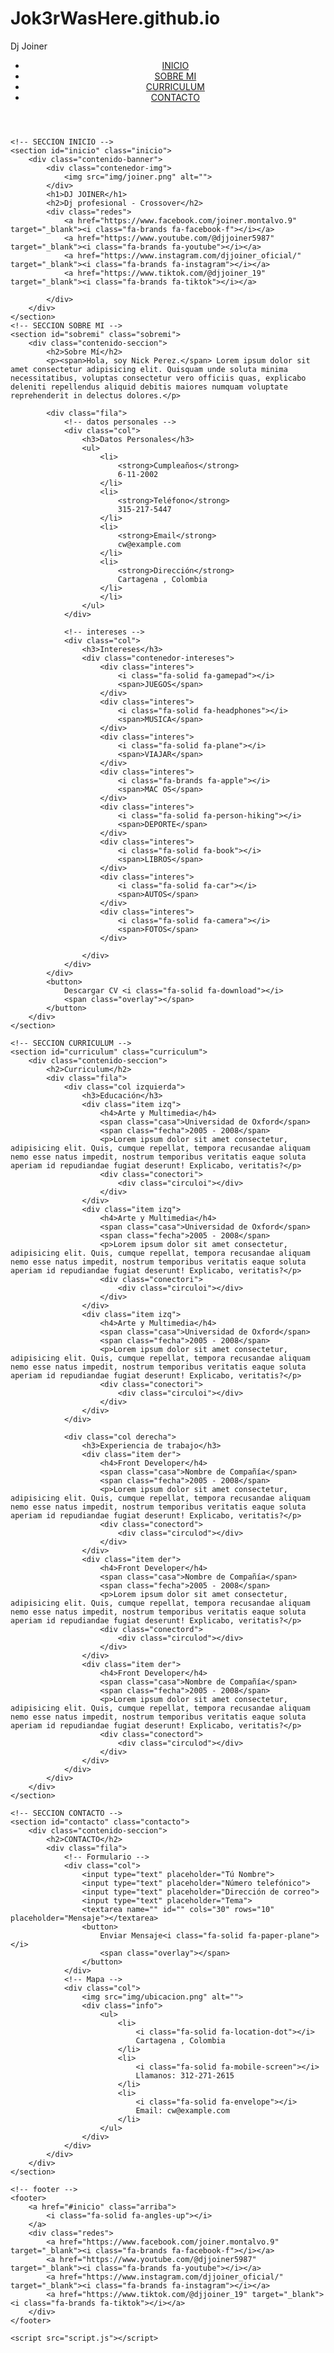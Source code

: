 # Jok3rWasHere.github.io
Dj Joiner
<!DOCTYPE html>
<html lang="es">
<head>
    <meta charset="UTF-8">
    <meta http-equiv="X-UA-Compatible" content="IE=edge">
    <meta name="viewport" content="width=device-width, initial-scale=1.0">
    <link rel="stylesheet" href="https://cdnjs.cloudflare.com/ajax/libs/font-awesome/6.1.2/css/all.min.css" integrity="sha512-1sCRPdkRXhBV2PBLUdRb4tMg1w2YPf37qatUFeS7zlBy7jJI8Lf4VHwWfZZfpXtYSLy85pkm9GaYVYMfw5BC1A==" crossorigin="anonymous" referrerpolicy="no-referrer" />
    <title>DJ JOINER</title>
    <link rel="stylesheet" href="brr.css">
</head>
<body>
    <!-- MENU ENCABEZADO -->
    <div class="contenedor-header">
        <header>
            <div class="logo">
                <a href="#"></a>
            </div>
            <nav id="nav">
                <ul>
                    <li><a href="#inicio" onclick="seleccionar()">INICIO</a></li>
                    <li><a href="#sobremi" onclick="seleccionar()">SOBRE MI</a></li>
                    <li><a href="#curriculum" onclick="seleccionar()">CURRICULUM</a></li>
                    <li><a href="#contacto" onclick="seleccionar()">CONTACTO</a></li>
                </ul>
            </nav>
            <div class="nav-responsive" onclick="mostrarOcultarMenu()">
                <i class="fa-solid fa-bars"></i>
            </div>
        </header>
    </div>

    <!-- SECCION INICIO -->
    <section id="inicio" class="inicio">
        <div class="contenido-banner">
            <div class="contenedor-img">
                <img src="img/joiner.png" alt="">
            </div>
            <h1>DJ JOINER</h1>
            <h2>Dj profesional - Crossover</h2>
            <div class="redes">
                <a href="https://www.facebook.com/joiner.montalvo.9" target="_blank"><i class="fa-brands fa-facebook-f"></i></a>
                <a href="https://www.youtube.com/@djjoiner5987" target="_blank"><i class="fa-brands fa-youtube"></i></a>
                <a href="https://www.instagram.com/djjoiner_oficial/" target="_blank"><i class="fa-brands fa-instagram"></i></a>
                <a href="https://www.tiktok.com/@djjoiner_19" target="_blank"><i class="fa-brands fa-tiktok"></i></a>

            </div>
        </div>
    </section>
    <!-- SECCION SOBRE MI -->
    <section id="sobremi" class="sobremi">
        <div class="contenido-seccion">
            <h2>Sobre Mí</h2>
            <p><span>Hola, soy Nick Perez.</span> Lorem ipsum dolor sit amet consectetur adipisicing elit. Quisquam unde soluta minima necessitatibus, voluptas consectetur vero officiis quas, explicabo deleniti repellendus aliquid debitis maiores numquam voluptate reprehenderit in delectus dolores.</p>

            <div class="fila">
                <!-- datos personales -->
                <div class="col">
                    <h3>Datos Personales</h3>
                    <ul>
                        <li>
                            <strong>Cumpleaños</strong>
                            6-11-2002
                        </li>
                        <li>
                            <strong>Teléfono</strong>
                            315-217-5447
                        </li>
                        <li>
                            <strong>Email</strong>
                            cw@example.com
                        </li>
                        <li>
                            <strong>Dirección</strong>
                            Cartagena , Colombia
                        </li>
                        </li>
                    </ul>
                </div>

                <!-- intereses -->
                <div class="col">
                    <h3>Intereses</h3>
                    <div class="contenedor-intereses">
                        <div class="interes">
                            <i class="fa-solid fa-gamepad"></i>
                            <span>JUEGOS</span>
                        </div>
                        <div class="interes">
                            <i class="fa-solid fa-headphones"></i>
                            <span>MUSICA</span>
                        </div>
                        <div class="interes">
                            <i class="fa-solid fa-plane"></i>
                            <span>VIAJAR</span>
                        </div>
                        <div class="interes">
                            <i class="fa-brands fa-apple"></i>
                            <span>MAC OS</span>
                        </div>
                        <div class="interes">
                            <i class="fa-solid fa-person-hiking"></i>
                            <span>DEPORTE</span>
                        </div>
                        <div class="interes">
                            <i class="fa-solid fa-book"></i>
                            <span>LIBROS</span>
                        </div>
                        <div class="interes">
                            <i class="fa-solid fa-car"></i>
                            <span>AUTOS</span>
                        </div>
                        <div class="interes">
                            <i class="fa-solid fa-camera"></i>
                            <span>FOTOS</span>
                        </div>
                        
                    </div>
                </div>
            </div>
            <button>
                Descargar CV <i class="fa-solid fa-download"></i>
                <span class="overlay"></span>
            </button>
        </div>
    </section>

    <!-- SECCION CURRICULUM -->
    <section id="curriculum" class="curriculum">
        <div class="contenido-seccion">
            <h2>Curriculum</h2>
            <div class="fila">
                <div class="col izquierda">
                    <h3>Educación</h3>
                    <div class="item izq">
                        <h4>Arte y Multimedia</h4>
                        <span class="casa">Universidad de Oxford</span>
                        <span class="fecha">2005 - 2008</span>
                        <p>Lorem ipsum dolor sit amet consectetur, adipisicing elit. Quis, cumque repellat, tempora recusandae aliquam nemo esse natus impedit, nostrum temporibus veritatis eaque soluta aperiam id repudiandae fugiat deserunt! Explicabo, veritatis?</p>
                        <div class="conectori">
                            <div class="circuloi"></div>
                        </div>
                    </div>
                    <div class="item izq">
                        <h4>Arte y Multimedia</h4>
                        <span class="casa">Universidad de Oxford</span>
                        <span class="fecha">2005 - 2008</span>
                        <p>Lorem ipsum dolor sit amet consectetur, adipisicing elit. Quis, cumque repellat, tempora recusandae aliquam nemo esse natus impedit, nostrum temporibus veritatis eaque soluta aperiam id repudiandae fugiat deserunt! Explicabo, veritatis?</p>
                        <div class="conectori">
                            <div class="circuloi"></div>
                        </div>
                    </div>
                    <div class="item izq">
                        <h4>Arte y Multimedia</h4>
                        <span class="casa">Universidad de Oxford</span>
                        <span class="fecha">2005 - 2008</span>
                        <p>Lorem ipsum dolor sit amet consectetur, adipisicing elit. Quis, cumque repellat, tempora recusandae aliquam nemo esse natus impedit, nostrum temporibus veritatis eaque soluta aperiam id repudiandae fugiat deserunt! Explicabo, veritatis?</p>
                        <div class="conectori">
                            <div class="circuloi"></div>
                        </div>
                    </div>
                </div>

                <div class="col derecha">
                    <h3>Experiencia de trabajo</h3>
                    <div class="item der">
                        <h4>Front Developer</h4>
                        <span class="casa">Nombre de Compañía</span>
                        <span class="fecha">2005 - 2008</span>
                        <p>Lorem ipsum dolor sit amet consectetur, adipisicing elit. Quis, cumque repellat, tempora recusandae aliquam nemo esse natus impedit, nostrum temporibus veritatis eaque soluta aperiam id repudiandae fugiat deserunt! Explicabo, veritatis?</p>
                        <div class="conectord">
                            <div class="circulod"></div>
                        </div>
                    </div>
                    <div class="item der">
                        <h4>Front Developer</h4>
                        <span class="casa">Nombre de Compañía</span>
                        <span class="fecha">2005 - 2008</span>
                        <p>Lorem ipsum dolor sit amet consectetur, adipisicing elit. Quis, cumque repellat, tempora recusandae aliquam nemo esse natus impedit, nostrum temporibus veritatis eaque soluta aperiam id repudiandae fugiat deserunt! Explicabo, veritatis?</p>
                        <div class="conectord">
                            <div class="circulod"></div>
                        </div>
                    </div>
                    <div class="item der">
                        <h4>Front Developer</h4>
                        <span class="casa">Nombre de Compañía</span>
                        <span class="fecha">2005 - 2008</span>
                        <p>Lorem ipsum dolor sit amet consectetur, adipisicing elit. Quis, cumque repellat, tempora recusandae aliquam nemo esse natus impedit, nostrum temporibus veritatis eaque soluta aperiam id repudiandae fugiat deserunt! Explicabo, veritatis?</p>
                        <div class="conectord">
                            <div class="circulod"></div>
                        </div>
                    </div>
                </div>
            </div>
        </div>
    </section>

    <!-- SECCION CONTACTO -->
    <section id="contacto" class="contacto">
        <div class="contenido-seccion">
            <h2>CONTACTO</h2>
            <div class="fila">
                <!-- Formulario -->
                <div class="col">
                    <input type="text" placeholder="Tú Nombre">
                    <input type="text" placeholder="Número telefónico">
                    <input type="text" placeholder="Dirección de correo">
                    <input type="text" placeholder="Tema">
                    <textarea name="" id="" cols="30" rows="10" placeholder="Mensaje"></textarea>
                    <button>
                        Enviar Mensaje<i class="fa-solid fa-paper-plane"></i>
                        <span class="overlay"></span>
                    </button>
                </div>
                <!-- Mapa -->
                <div class="col">
                    <img src="img/ubicacion.png" alt="">
                    <div class="info">
                        <ul>
                            <li>
                                <i class="fa-solid fa-location-dot"></i>
                                Cartagena , Colombia
                            </li>
                            <li>
                                <i class="fa-solid fa-mobile-screen"></i>
                                Llamanos: 312-271-2615 
                            </li>
                            <li>
                                <i class="fa-solid fa-envelope"></i>
                                Email: cw@example.com
                            </li>
                        </ul>
                    </div>
                </div>
            </div>
        </div>
    </section>

    <!-- footer -->
    <footer>
        <a href="#inicio" class="arriba">
            <i class="fa-solid fa-angles-up"></i>
        </a>
        <div class="redes">
            <a href="https://www.facebook.com/joiner.montalvo.9" target="_blank"><i class="fa-brands fa-facebook-f"></i></a>
            <a href="https://www.youtube.com/@djjoiner5987" target="_blank"><i class="fa-brands fa-youtube"></i></a>
            <a href="https://www.instagram.com/djjoiner_oficial/" target="_blank"><i class="fa-brands fa-instagram"></i></a>
            <a href="https://www.tiktok.com/@djjoiner_19" target="_blank"><i class="fa-brands fa-tiktok"></i></a>
        </div>
    </footer>

    <script src="script.js"></script>
</body>
</html>
